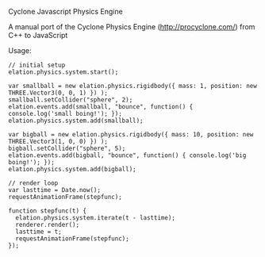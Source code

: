 Cyclone Javascript Physics Engine

A manual port of the Cyclone Physics Engine (http://procyclone.com/) from C++ to JavaScript

Usage:

    // initial setup
    elation.physics.system.start();

    var smallball = new elation.physics.rigidbody({ mass: 1, position: new THREE.Vector3(0, 0, 1) }) );
    smallball.setCollider("sphere", 2);
    elation.events.add(smallball, "bounce", function() { console.log('small boing!'); });
    elation.physics.system.add(smallball);

    var bigball = new elation.physics.rigidbody({ mass: 10, position: new THREE.Vector3(1, 0, 0) }) );
    bigball.setCollider("sphere", 5);
    elation.events.add(bigball, "bounce", function() { console.log('big boing!'); });
    elation.physics.system.add(bigball);

    // render loop
    var lasttime = Date.now();
    requestAnimationFrame(stepfunc);

    function stepfunc(t) {
      elation.physics.system.iterate(t - lasttime);
      renderer.render();
      lasttime = t;
      requestAnimationFrame(stepfunc);
    });

